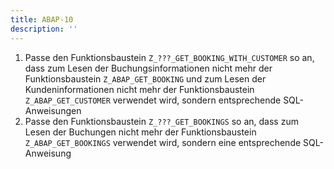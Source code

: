 ```yaml
---
title: ABAP-10
description: ''
---
```


1. Passe den Funktionsbaustein `Z_???_GET_BOOKING_WITH_CUSTOMER` so an, dass zum Lesen der Buchungsinformationen nicht mehr der Funktionsbaustein `Z_ABAP_GET_BOOKING` und zum Lesen der Kundeninformationen nicht mehr der Funktionsbaustein `Z_ABAP_GET_CUSTOMER` verwendet wird,
sondern entsprechende SQL-Anweisungen
2. Passe den Funktionsbaustein `Z_???_GET_BOOKINGS` so an, dass zum Lesen der Buchungen nicht mehr der Funktionsbaustein `Z_ABAP_GET_BOOKINGS` verwendet wird, sondern eine entsprechende SQL-Anweisung
